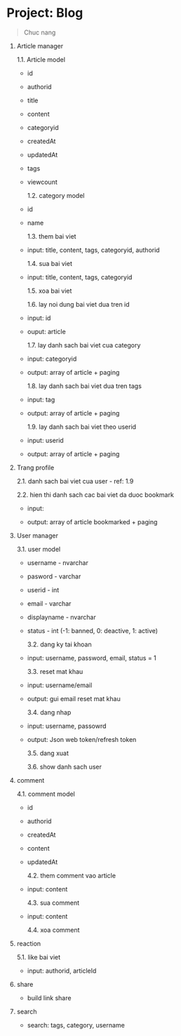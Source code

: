 # Project: Blog

> Chuc nang

1. Article manager

   1.1. Article model

   - id
   - authorid
   - title
   - content
   - categoryid
   - createdAt
   - updatedAt
   - tags
   - viewcount

     1.2. category model

   - id
   - name

     1.3. them bai viet

   - input: title, content, tags, categoryid, authorid

     1.4. sua bai viet

   - input: title, content, tags, categoryid

     1.5. xoa bai viet

     1.6. lay noi dung bai viet dua tren id

   - input: id

   - ouput: article

     1.7. lay danh sach bai viet cua category

   - input: categoryid

   - output: array of article + paging

     1.8. lay danh sach bai viet dua tren tags

   - input: tag

   - output: array of article + paging

     1.9. lay danh sach bai viet theo userid

   - input: userid

   - output: array of article + paging

2. Trang profile

   2.1. danh sach bai viet cua user - ref: 1.9

   2.2. hien thi danh sach cac bai viet da duoc bookmark

   - input:

   - output: array of article bookmarked + paging

3. User manager

   3.1. user model

   - username - nvarchar
   - pasword - varchar
   - userid - int
   - email - varchar
   - displayname - nvarchar
   - status - int (-1: banned, 0: deactive, 1: active)

     3.2. dang ky tai khoan

   - input: username, password, email, status = 1

     3.3. reset mat khau

   - input: username/email

   - output: gui email reset mat khau

     3.4. dang nhap

   - input: username, passowrd

   - output: Json web token/refresh token

     3.5. dang xuat

     3.6. show danh sach user

4. comment

   4.1. comment model

   - id
   - authorid
   - createdAt
   - content
   - updatedAt

     4.2. them comment vao article

   - input: content

     4.3. sua comment

   - input: content

     4.4. xoa comment

5. reaction

   5.1. like bai viet

   - input: authorid, articleId

6. share

   - build link share

7. search

   - search: tags, category, username
